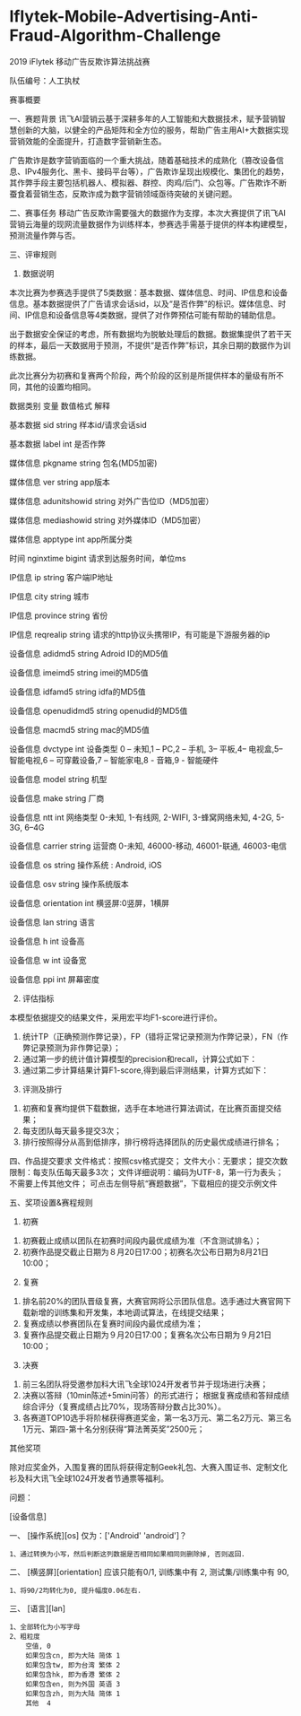 # Iflytek-Mobile-Advertising-Anti-Fraud-Algorithm-Challenge
2019 iFlytek 移动广告反欺诈算法挑战赛 

队伍编号：人工执杖


赛事概要

一、赛题背景
讯飞AI营销云基于深耕多年的人工智能和大数据技术，赋予营销智慧创新的大脑，以健全的产品矩阵和全方位的服务，帮助广告主用AI+大数据实现营销效能的全面提升，打造数字营销新生态。

广告欺诈是数字营销面临的一个重大挑战，随着基础技术的成熟化（篡改设备信息、IPv4服务化、黑卡、接码平台等），广告欺诈呈现出规模化、集团化的趋势，其作弊手段主要包括机器人、模拟器、群控、肉鸡/后门、众包等。广告欺诈不断蚕食着营销生态，反欺诈成为数字营销领域亟待突破的关键问题。



二、赛事任务
移动广告反欺诈需要强大的数据作为支撑，本次大赛提供了讯飞AI营销云海量的现网流量数据作为训练样本，参赛选手需基于提供的样本构建模型，预测流量作弊与否。



三、评审规则
1. 数据说明

本次比赛为参赛选手提供了5类数据：基本数据、媒体信息、时间、IP信息和设备信息。基本数据提供了广告请求会话sid，以及“是否作弊”的标识。媒体信息、时间、IP信息和设备信息等4类数据，提供了对作弊预估可能有帮助的辅助信息。

出于数据安全保证的考虑，所有数据均为脱敏处理后的数据。数据集提供了若干天的样本，最后一天数据用于预测，不提供“是否作弊”标识，其余日期的数据作为训练数据。

此次比赛分为初赛和复赛两个阶段，两个阶段的区别是所提供样本的量级有所不同，其他的设置均相同。

数据类别	变量	                         数值格式	           解释



基本数据	sid	                             string	                 样本id/请求会话sid

基本数据	label	                         int	                       是否作弊



媒体信息	pkgname	                string	                包名(MD5加密)

媒体信息	ver	                             string	                 app版本

媒体信息	adunitshowid	      string	                对外广告位ID（MD5加密）

媒体信息	mediashowid	       string	                  对外媒体ID（MD5加密）

媒体信息	apptype	                  int	                         app所属分类




时间	         nginxtime	              bigint	                请求到达服务时间，单位ms



IP信息	     ip	                               string	                  客户端IP地址

IP信息	     city	                            string	                 城市

IP信息	     province                  string	                  省份

IP信息	     reqrealip	               string	                    请求的http协议头携带IP，有可能是下游服务器的ip



设备信息	adidmd5	                string	                    Adroid ID的MD5值

设备信息	imeimd5	                 string	                    imei的MD5值

设备信息	idfamd5	                  string	                   idfa的MD5值

设备信息	openudidmd5	      string	                   openudid的MD5值

设备信息	macmd5	                string	                   mac的MD5值

设备信息	dvctype	                   int	                         设备类型 0 – 未知,1 – PC,2 – 手机, 3– 平板,4– 电视盒,5– 智能电视,6 – 可穿戴设备,7 – 智能家电,8 - 音箱,9 - 智能硬件

设备信息	model	                       string	                    机型

设备信息	make	                       string	                     厂商

设备信息	ntt                              	int	                           网络类型 0-未知, 1-有线网, 2-WIFI, 3-蜂窝网络未知, 4-2G, 5-3G, 6–4G

设备信息	carrier                     	string	                    运营商 0-未知, 46000-移动, 46001-联通, 46003-电信

设备信息	os	                              string	                    操作系统 : Android, iOS

设备信息	osv                             	string	                   操作系统版本

设备信息	orientation	            int	                            横竖屏:0竖屏，1横屏

设备信息	lan	                             string	                     语言

设备信息	h	                                 int	                          设备高

设备信息	w	                                int	                           设备宽

设备信息	ppi                            	 int	                          屏幕密度




2. 评估指标

本模型依据提交的结果文件，采用宏平均F1-score进行评价。

1) 统计TP（正确预测作弊记录），FP（错将正常记录预测为作弊记录），FN（作弊记录预测为非作弊记录）；
2) 通过第一步的统计值计算模型的precision和recall，计算公式如下：
3) 通过第二步计算结果计算F1-score,得到最后评测结果，计算方式如下：

3. 评测及排行

1) 初赛和复赛均提供下载数据，选手在本地进行算法调试，在比赛页面提交结果；
2) 每支团队每天最多提交3次；
3) 排行按照得分从高到低排序，排行榜将选择团队的历史最优成绩进行排名；


四、作品提交要求
文件格式：按照csv格式提交；
文件大小：无要求；
提交次数限制：每支队伍每天最多3次；
文件详细说明：编码为UTF-8，第一行为表头；
不需要上传其他文件；
可点击左侧导航“赛题数据”，下载相应的提交示例文件


五、奖项设置&赛程规则
1. 初赛

1) 初赛截止成绩以团队在初赛时间段内最优成绩为准（不含测试排名）；
2) 初赛作品提交截止日期为８月20日17:00；初赛名次公布日期为8月21日10:00；

2. 复赛

1) 排名前20%的团队晋级复赛，大赛官网将公示团队信息。选手通过大赛官网下载新增的训练集和开发集，本地调试算法，在线提交结果；
2) 复赛成绩以参赛团队在复赛时间段内最优成绩为准；
3) 复赛作品提交截止日期为９月20日17:00；复赛名次公布日期为９月21日10:00；

3.	决赛

1) 前三名团队将受邀参加科大讯飞全球1024开发者节并于现场进行决赛；
2) 决赛以答辩（10min陈述+5min问答）的形式进行；
根据复赛成绩和答辩成绩综合评分（复赛成绩占比70%，现场答辩分数占比30%）。
3) 各赛道TOP10选手将阶梯获得赛道奖金，第一名3万元、第二名2万元、第三名1万元、第四-第十名分别获得“算法菁英奖”2500元；

其他奖项

除对应奖金外，入围复赛的团队将获得定制Geek礼包、大赛入围证书、定制文化衫及科大讯飞全球1024开发者节通票等福利。


问题：



[设备信息]

一、 [操作系统][os] 仅为：['Android' 'android']？
    
    1、通过转换为小写，然后判断这列数据是否相同如果相同则删除掉, 否则返回.


二、 [横竖屏][orientation] 应该只能有0/1, 训练集中有 2, 测试集/训练集中有 90,
    
    1、将90/2均转化为0, 提升幅度0.06左右.


三、 [语言][lan]
    
    1、全部转化为小写字母
    2、粗粒度
        空值, 0
        如果包含cn, 即为大陆 简体 1
        如果包含tw, 即为台湾 繁体 2
        如果包含hk, 即为香港 繁体 2
        如果包含en, 则为外国 英语 3
        如果包含zh, 则为大陆 简体 1
        其他  4